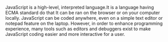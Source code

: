 JavaScript is a high-level, interpreted language.It is a language having ECMA standard do that It can be ran on the browser or on your computer locally. JavaScript can be coded anywhere, even on a simple text editor or notepad feature on the laptop. However, in order to enhance programming experience, many tools such as editors and debuggers exist to make JavaScript coding easier and more interactive for a user.
